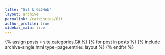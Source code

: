 ```yaml
---
title: "Git & GitHub"
layout: archive
permalink: /categories/Git
author_profile: true
sidebar_main: true
---
```



{% assign posts = site.categories.Git %}
{% for post in posts %} {% include archive-single.html type=page.entries_layout %} {% endfor %}

